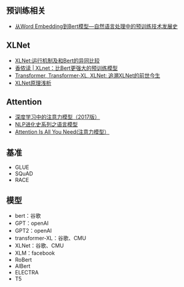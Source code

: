 ## 预训练相关

- [从Word Embedding到Bert模型—自然语言处理中的预训练技术发展史](https://zhuanlan.zhihu.com/p/49271699)

## XLNet

- [XLNet:运行机制及和Bert的异同比较](<https://zhuanlan.zhihu.com/p/70257427>)
- [香侬读 | XLnet：比Bert更强大的预训练模型](<https://zhuanlan.zhihu.com/p/71759544>)
- [Transformer, Transformer-XL, XLNet: 追溯XLNet的前世今生](<https://blog.csdn.net/weixin_43269174/article/details/94323036>)
- [XLNet原理浅析](https://zhuanlan.zhihu.com/p/70395238)

## Attention

- [深度学习中的注意力模型（2017版）](<https://zhuanlan.zhihu.com/p/37601161>)
- [NLP进化史系列之语言模型](<https://blog.csdn.net/zengNLP/article/details/93904473>)
- [Attention Is All You Need(注意力模型）](https://zhuanlan.zhihu.com/p/44731789)

## 基准

- GLUE
- SQuAD
- RACE

## 模型

- bert：谷歌
- GPT：openAI
- GPT2：openAI
- transformer-XL：谷歌、CMU
- XLNet：谷歌、CMU
- XLM：facebook
- RoBert
- AlBert
- ELECTRA
- T5

